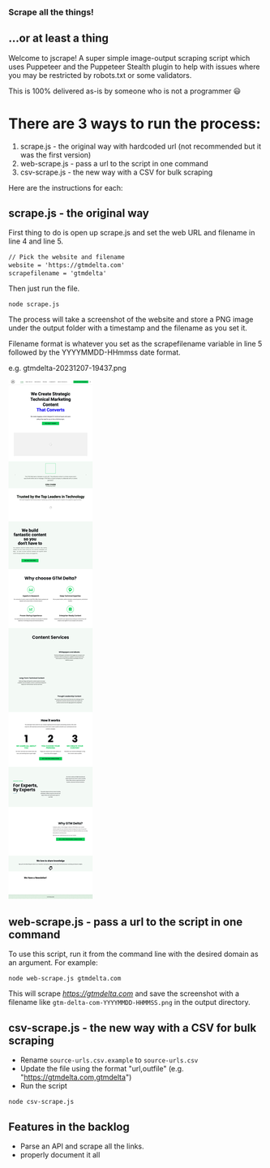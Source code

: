 ### Scrape all the things!
## ...or at least a thing

Welcome to jscrape! A super simple image-output scraping script which uses Puppeteer and the Puppeteer Stealth plugin to help with issues where you may be restricted by robots.txt or some validators.

This is 100% delivered as-is by someone who is not a programmer :smiley:

# There are 3 ways to run the process:
1. scrape.js - the original way with hardcoded url (not recommended but it was the first version)
2. web-scrape.js - pass a url to the script in one command
3. csv-scrape.js - the new way with a CSV for bulk scraping

Here are the instructions for each:


## scrape.js - the original way

First thing to do is open up scrape.js and set the web URL and filename in line 4 and line 5. 
```
// Pick the website and filename
website = 'https://gtmdelta.com'
scrapefilename = 'gtmdelta'
```

Then just run the file. 

```
node scrape.js
```

The process will take a screenshot of the website and store a PNG image under the output folder with a timestamp and the filename as you set it. 

Filename format is whatever you set as the scrapefilename variable in line 5 followed by the YYYYMMDD-HHmmss date format.

e.g. gtmdelta-20231207-19437.png

![example](gtmdelta-20231207-19437.png)

## web-scrape.js - pass a url to the script in one command

To use this script, run it from the command line with the desired domain as an argument. For example:

```
node web-scrape.js gtmdelta.com
``` 

This will scrape *https://gtmdelta.com* and save the screenshot with a filename like ```gtm-delta-com-YYYYMMDD-HHMMSS.png``` in the output directory.


## csv-scrape.js - the new way with a CSV for bulk scraping

* Rename ```source-urls.csv.example``` to ```source-urls.csv```
* Update the file using the format "url,outfile" (e.g. "https://gtmdelta.com,gtmdelta")
* Run the script

```
node csv-scrape.js
```


## Features in the backlog
* Parse an API and scrape all the links.
* properly document it all
